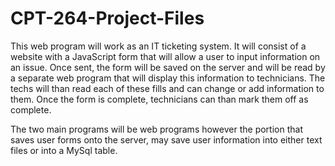 # CPT-264-Project-Files
This web program will work as an IT ticketing system. It will consist of a website with a JavaScript form
that will allow a user to input information on an issue. Once sent, the form will be saved on the server
and will be read by a separate web program that will display this information to technicians. The techs will
than read each of these fills and can change or add information to them. Once the form is complete, technicians
can than mark them off as complete.

The two main programs will be web programs however the portion that saves user forms onto the server, may save
user information into either text files or into a MySql table.
